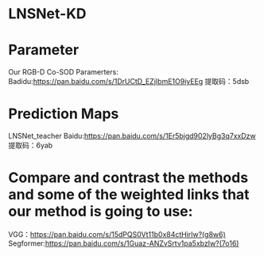 # LNSNet-KD
# Parameter
Our RGB-D Co-SOD Paramerters:
Badidu:https://pan.baidu.com/s/1DrUCtD_EZjIbmE1O9iyEEg
提取码：5dsb
# Prediction Maps
LNSNet_teacher
Baidu:https://pan.baidu.com/s/1Er5bjgd902lyBg3q7xxDzw
提取码：6yab 
# Compare and contrast the methods and some of the weighted links that our method is going to use:
VGG：https://pan.baidu.com/s/15dPQS0Vt11b0x84ctHirlw?(g8w6) \
Segformer:https://pan.baidu.com/s/1Guaz-ANZvSrtv1pa5xbzIw?(7o16)
